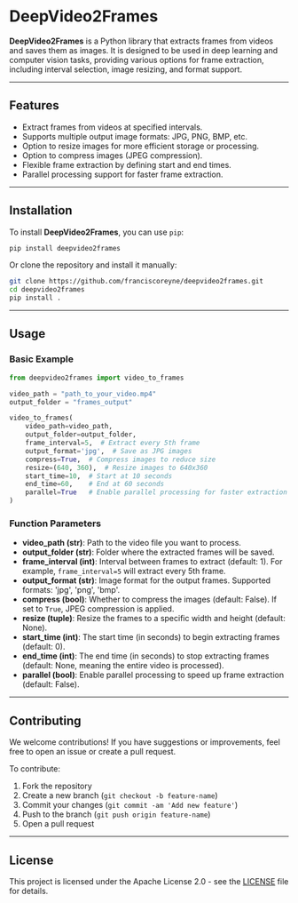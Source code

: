 # DeepVideo2Frames

**DeepVideo2Frames** is a Python library that extracts frames from videos and saves them as images. It is designed to be used in deep learning and computer vision tasks, providing various options for frame extraction, including interval selection, image resizing, and format support.

---

## Features

- Extract frames from videos at specified intervals.
- Supports multiple output image formats: JPG, PNG, BMP, etc.
- Option to resize images for more efficient storage or processing.
- Option to compress images (JPEG compression).
- Flexible frame extraction by defining start and end times.
- Parallel processing support for faster frame extraction.

---

## Installation

To install **DeepVideo2Frames**, you can use `pip`:

```bash
pip install deepvideo2frames
```

Or clone the repository and install it manually:

```bash
git clone https://github.com/franciscoreyne/deepvideo2frames.git
cd deepvideo2frames
pip install .
```

---

## Usage

### Basic Example

```python
from deepvideo2frames import video_to_frames

video_path = "path_to_your_video.mp4"
output_folder = "frames_output"

video_to_frames(
    video_path=video_path,
    output_folder=output_folder,
    frame_interval=5,  # Extract every 5th frame
    output_format='jpg',  # Save as JPG images
    compress=True,  # Compress images to reduce size
    resize=(640, 360),  # Resize images to 640x360
    start_time=10,  # Start at 10 seconds
    end_time=60,    # End at 60 seconds
    parallel=True   # Enable parallel processing for faster extraction
)
```

### Function Parameters

- **video_path (str)**: Path to the video file you want to process.
- **output_folder (str)**: Folder where the extracted frames will be saved.
- **frame_interval (int)**: Interval between frames to extract (default: 1). For example, `frame_interval=5` will extract every 5th frame.
- **output_format (str)**: Image format for the output frames. Supported formats: 'jpg', 'png', 'bmp'.
- **compress (bool)**: Whether to compress the images (default: False). If set to `True`, JPEG compression is applied.
- **resize (tuple)**: Resize the frames to a specific width and height (default: None).
- **start_time (int)**: The start time (in seconds) to begin extracting frames (default: 0).
- **end_time (int)**: The end time (in seconds) to stop extracting frames (default: None, meaning the entire video is processed).
- **parallel (bool)**: Enable parallel processing to speed up frame extraction (default: False).

---

## Contributing

We welcome contributions! If you have suggestions or improvements, feel free to open an issue or create a pull request.

To contribute:

1. Fork the repository
2. Create a new branch (`git checkout -b feature-name`)
3. Commit your changes (`git commit -am 'Add new feature'`)
4. Push to the branch (`git push origin feature-name`)
5. Open a pull request

---

## License

This project is licensed under the Apache License 2.0 - see the [LICENSE](LICENSE) file for details.
